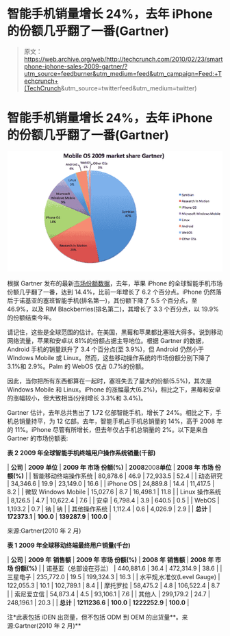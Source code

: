 # 智能手机销量增长 24%，去年 iPhone 的份额几乎翻了一番(Gartner)

> 原文：<https://web.archive.org/web/http://techcrunch.com/2010/02/23/smartphone-iphone-sales-2009-gartner/?utm_source=feedburner&utm_medium=feed&utm_campaign=Feed:+Techcrunch+(TechCrunch>&utm_source=twitterfeed&utm_medium=twitter)

# 智能手机销量增长 24%，去年 iPhone 的份额几乎翻了一番(Gartner)

![](img/a676470383a344e80832166122af9855.png)

根据 Gartner 发布的最新[市场份额数据](https://web.archive.org/web/20230204232521/http://www.gartner.com/it/page.jsp?id=1306513)，去年，苹果 iPhone 的全球智能手机市场份额几乎翻了一番，达到 14.4%，比前一年增长了 6.2 个百分点。iPhone 仍然落后于诺基亚的塞班智能手机(排名第一)，其份额下降了 5.5 个百分点，至 46.9%，以及 RIM Blackberries(排名第二)，其增长了 3.3 个百分点，以 19.9%的份额结束今年。

请记住，这些是全球范围的估计。在美国，黑莓和苹果都比塞班大得多。说到移动网络流量，苹果和安卓以 81%的份额占据主导地位。根据 Gartner 的数据，Android 手机的销量跃升了 3.4 个百分点(至 3.9%)，但 Android 仍然小于 WIndows Mobile 或 Linux。然而，这些移动操作系统的市场份额分别下降了 3.1%和 2.9%。Palm 的 WebOS 仅占 0.7%的份额。

因此，当你把所有东西都算在一起时，塞班失去了最大的份额(5.5%)，其次是 Windows Mobile 和 Linux。iPhone 的涨幅最大(6.2%)，相比之下，黑莓和安卓的涨幅较小，但大致相当(分别增长 3.3%和 3.4%)。

Gartner 估计，去年总共售出了 1.72 亿部智能手机，增长了 24%。相比之下，手机总销量持平，为 12 亿部。去年，智能手机占手机总销量的 14%，高于 2008 年的 11%。iPhone 尽管有所增长，但去年仅占手机总销量的 2%。以下是来自 Gartner 的市场份额表:

**表 2** **2009 年全球智能手机终端用户操作系统销量(千部)**

| **公司** | **2009** **单位** | **2009 年
市场
份额(%)** | **2008**2008**单位** | **2008 年
市场
份额(%)** |
| 智能移动终端操作系统 | 80,878.6 | 46.9 | 72,933.5 | 52.4 |
| 动态研究 | 34,346.6 | 19.9 | 23,149.0 | 16.6 |
| iPhone OS | 24,889.8 | 14.4 | 11,417.5 | 8.2 |
| 微软 Windows Mobile | 15,027.6 | 8.7 | 16,498.1 | 11.8 |
| Linux 操作系统 | 8,126.5 | 4.7 | 10,622.4 | 7.6 |
| 安卓 | 6,798.4 | 3.9 | 640.5 | 0.5 |
| WebOS | 1,193.2 | 0.7 | 钠 | 钠 |
| 其他操作系统 | 1,112.4 | 0.6 | 4,026.9 | 2.9 |
| **总计** | **172373.1** | **100.0** | **139287.9** | **100.0** |

来源:Gartner(2010 年 2 月)

**表 1** **2009 年全球移动终端最终用户销量(千台)**

| **公司** | **2009 年** **销售额** | **2009 年
市场
份额(%)** | **2008 年** **销售额** | **2008 年
市场
份额(%)** |
| 诺基亚（总部设在芬兰） | 440,881.6 | 36.4 | 472,314.9 | 38.6 |
| 三星电子 | 235,772.0 | 19.5 | 199,324.3 | 16.3 |
| 水平规ˌ水准仪(Level Gauge) | 122,055.3 | 10.1 | 102,789.1 | 8.4 |
| 摩托罗拉 | 58,475.2 | 4.8 | 106,522.4 | 8.7 |
| 索尼爱立信 | 54,873.4 | 4.5 | 93,106.1 | 7.6 |
| 其他人 | 299,179.2 | 24.7 | 248,196.1 | 20.3 |
| **总计** | **1211236.6** | **100.0** | **1222252.9** | **100.0** |

注*此表包括 iDEN 出货量，但不包括 ODM 到 OEM 的出货量**。来源:Gartner(2010 年 2 月)**